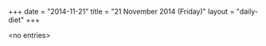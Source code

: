 +++
date = "2014-11-21"
title = "21 November 2014 (Friday)"
layout = "daily-diet"
+++


\<no entries\>
